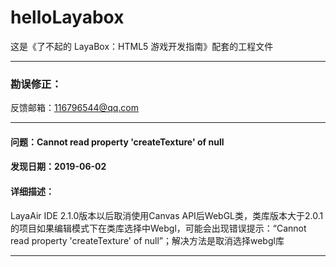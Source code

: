 # helloLayabox
这是《了不起的 LayaBox：HTML5 游戏开发指南》配套的工程文件

---

### 勘误修正：
反馈邮箱：116796544@qq.com

---

#### 问题：Cannot read property 'createTexture' of null
#### 发现日期：2019-06-02
#### 详细描述：
LayaAir IDE 2.1.0版本以后取消使用Canvas API后WebGL类，类库版本大于2.0.1的项目如果编辑模式下在类库选择中Webgl，可能会出现错误提示：“Cannot read property 'createTexture' of null”；解决方法是取消选择webgl库

---
